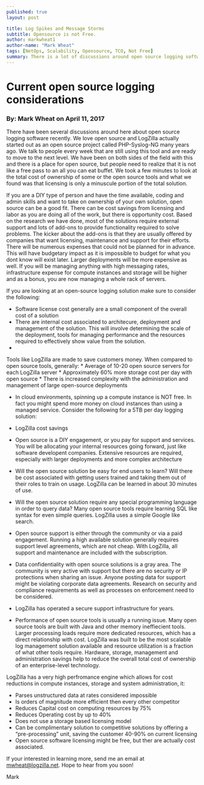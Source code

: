 ```yaml
---
published: true
layout: post

title: Log Spikes and Message Storms
subtitle: Opensource is not Free.
author: markwheat1
author-name: "Mark Wheat"
tags: [NetOps, Scalability, Opensource, TCO, Not Free]
summary: There is a lot of discussions around open source logging software recently.  Its not free.
---
```


# Current open source logging considerations

### By: Mark Wheat on April 11, 2017

There have been several discussions around here about open source logging software recently.  We love open source and LogZilla actually started out as an open source project called PHP-Syslog-NG many years ago.  We talk to people every week that are still using this tool and are ready to move to the next level.  We have been on both sides of the field with this and there is a place for open source, but people need to realize that it is not like a free pass to an all you can eat buffet.  We took a few minutes to look at the total cost of ownership of some or the open source tools and what we found was that licensing is only a minuscule portion of the total solution.   

If you are a DIY type of person and have the time available, coding and admin skills and want to take on ownership of your own solution, open source can be a good fit.  There can be cost savings from licensing and labor as you are doing all of the work, but there is opportunity cost.  Based on the research we have done, most of the solutions require external support and lots of add-ons to provide functionality required to solve problems.  The kicker about the add-ons is that they are usually offered by companies that want licensing, maintenance and support for their efforts.  There will be numerous expenses that could not be planned for in advance.  This will have budgetary impact as it is impossible to budget for what you dont know will exist later. Larger deployments will be more expensive as well.  If you will be managing anything with high messaging rates, infrastructure expense for compute instances and storage will be higher and as a bonus, you are now managing a whole rack of servers.  

If you are looking at an open-source logging solution make sure to consider the following:

* Software license cost generally are a small component of the overall cost of a solution
* There are internal cost associated to architecure, deployment and management of the solution.  This will involve determining the scale of the deployment, tools for managing performance and the resources required to effectively show value from the solution.  
* 
Tools like LogZilla are made to save customers money.  When compared to open source tools, generally:
	* Average of 10-20  open source servers for each LogZilla server
	* Approximately 60% more storage cost per day with open source
	* There is increased complexity with the administration and management of large open-source deployments
* In cloud environments, spinning up a compute instance is NOT free.  In fact you might spend more money on cloud instances than using a managed service.  Consider the following for a 5TB per day logging solution:
* LogZilla cost savings

* Open source is a DIY engagement, or you pay for support and services.  You will be allocating your internal resources going forward, just like software developent companies.  Extensive resources are required, especially with larger deployments and more complex architecture
* Will the open source solution be easy for end users to learn?  Will there be cost associated with getting users trained and taking them out of their roles to train on usage.  LogZilla can be learned in about 30 minutes of use.  
* Will the open source solution require any special programming language in order to query data?  Many open source tools require learning SQL like syntax for even simple queries.  LogZilla uses a simple Google like search.
* Open source support is either through the community or via a paid engagement.  Running a high available solution generally requires support level agreements, which are not cheap.  With LogZilla, all support and maintenance are included with the subscription.
* Data confidentiality with open source solutions is a gray area.  The community is very active with support but there are no security or IP protections when sharing an issue.  Anyone posting data for support might be violating corporate data agreements.  Research on security and compliance requirements as well as processes on enforcement need to be considered.  

* LogZilla has operated a secure support infrastructure for years.
* Performance of open source tools is usually a running issue.  Many open source tools are built with Java and other memory ineffiecient tools.  Larger processing loads require more dedicated resources, which has a direct relationship with cost.  LogZilla was built to be the most scalable log management solution available and resource utilization is a fraction of what other tools require.  Hardware, storage, management and administration savings help to reduce the overall total cost of ownership of an enterprise-level technology.

LogZilla has a very high perfromance engine which allows for cost reductions in compute instances, storage and system administration, it:

* Parses unstructured data at rates considered impossible
* Is orders of magnitude more efficient then every other competitor
* Reduces Capital cost on computing resources by 75%
* Reduces Operating cost by up to 40%
* Does not use a storage based licensing model
* Can be complimentary solution to competitive solutions by offering a “pre-processing” unit, saving the customer 40-90% on current licensing
* Open source software licensing might be free, but ther are actually cost associated.

If your interested in learning more, send me an email at [mwheat@logzilla.net]().  Hope to hear from you soon!

 

Mark
